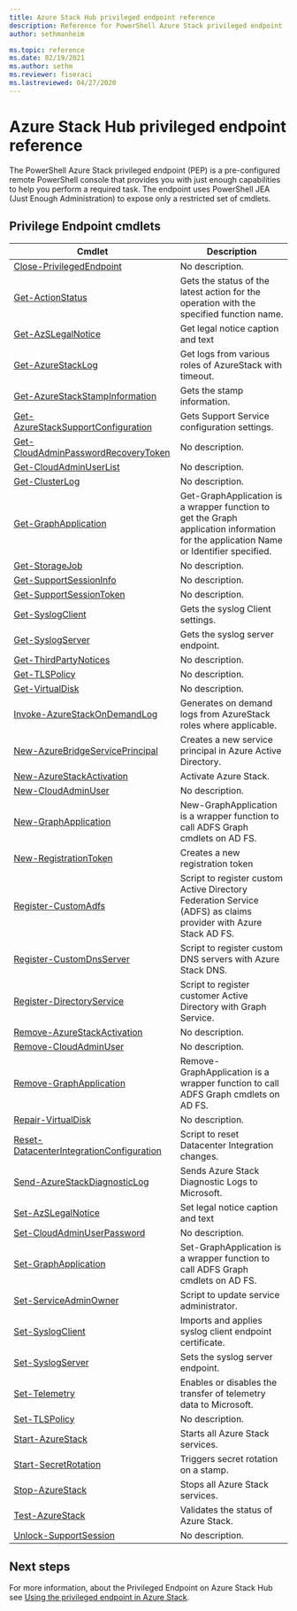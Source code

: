 ```yaml
---
title: Azure Stack Hub privileged endpoint reference
description: Reference for PowerShell Azure Stack privileged endpoint
author: sethmanheim

ms.topic: reference
ms.date: 02/19/2021
ms.author: sethm
ms.reviewer: fiseraci
ms.lastreviewed: 04/27/2020
---
```


# Azure Stack Hub privileged endpoint reference

The PowerShell Azure Stack privileged endpoint (PEP) is a pre-configured remote PowerShell console that provides you with just enough capabilities to help you perform a required task. The endpoint uses PowerShell JEA (Just Enough Administration) to expose only a restricted set of cmdlets.

## Privilege Endpoint cmdlets

| Cmdlet | Description |
| --- | --- |
| [Close-PrivilegedEndpoint](close-privilegedendpoint.md) | No description. |
| [Get-ActionStatus](get-actionstatus.md) | Gets the status of the latest action for the operation with the specified function name. |
| [Get-AzSLegalNotice](get-azslegalnotice.md) | Get legal notice caption and text |
| [Get-AzureStackLog](get-azurestacklog.md) | Get logs from various roles of AzureStack with timeout. |
| [Get-AzureStackStampInformation](get-azurestackstampinformation.md) | Gets the stamp information. |
| [Get-AzureStackSupportConfiguration](get-azurestacksupportconfiguration.md) | Gets Support Service configuration settings. |
| [Get-CloudAdminPasswordRecoveryToken](get-cloudadminpasswordrecoverytoken.md) | No description. |
| [Get-CloudAdminUserList](get-cloudadminuserlist.md) | No description. |
| [Get-ClusterLog](get-clusterlog.md) | No description. |
| [Get-GraphApplication](get-graphapplication.md) | Get-GraphApplication is a wrapper function to get the Graph application information for the application Name or Identifier specified. |
| [Get-StorageJob](get-storagejob.md) | No description. |
| [Get-SupportSessionInfo](get-supportsessioninfo.md) | No description. |
| [Get-SupportSessionToken](get-supportsessiontoken.md) | No description. |
| [Get-SyslogClient](get-syslogclient.md) | Gets the syslog Client settings. |
| [Get-SyslogServer](get-syslogserver.md) | Gets the syslog server endpoint. |
| [Get-ThirdPartyNotices](get-thirdpartynotices.md) | No description. |
| [Get-TLSPolicy](get-tlspolicy.md) | No description. |
| [Get-VirtualDisk](get-virtualdisk.md) | No description. |
| [Invoke-AzureStackOnDemandLog](invoke-azurestackondemandlog.md) | Generates on demand logs from AzureStack roles where applicable. |
| [New-AzureBridgeServicePrincipal](new-azurebridgeserviceprincipal.md) | Creates a new service principal in Azure Active Directory. |
| [New-AzureStackActivation](new-azurestackactivation.md) | Activate Azure Stack. |
| [New-CloudAdminUser](new-cloudadminuser.md) | No description. |
| [New-GraphApplication](new-graphapplication.md) | New-GraphApplication is a wrapper function to call ADFS Graph cmdlets on AD FS. |
| [New-RegistrationToken](new-registrationtoken.md) | Creates a new registration token |
| [Register-CustomAdfs](register-customadfs.md) | Script to register custom Active Directory Federation Service (ADFS) as claims provider with Azure Stack AD FS. |
| [Register-CustomDnsServer](register-customdnsserver.md) | Script to register custom DNS servers with Azure Stack DNS. |
| [Register-DirectoryService](register-directoryservice.md) | Script to register customer Active Directory with Graph Service. |
| [Remove-AzureStackActivation](remove-azurestackactivation.md) | No description. |
| [Remove-CloudAdminUser](remove-cloudadminuser.md) | No description. |
| [Remove-GraphApplication](remove-graphapplication.md) | Remove-GraphApplication is a wrapper function to call ADFS Graph cmdlets on AD FS. |
| [Repair-VirtualDisk](repair-virtualdisk.md) | No description. |
| [Reset-DatacenterIntegrationConfiguration](reset-datacenterintegrationconfiguration.md) | Script to reset Datacenter Integration changes. |
| [Send-AzureStackDiagnosticLog](send-azurestackdiagnosticlog.md) | Sends Azure Stack Diagnostic Logs to Microsoft. |
| [Set-AzSLegalNotice](set-azslegalnotice.md) | Set legal notice caption and text |
| [Set-CloudAdminUserPassword](set-cloudadminuserpassword.md) | No description. |
| [Set-GraphApplication](set-graphapplication.md) | Set-GraphApplication is a wrapper function to call ADFS Graph cmdlets on AD FS. |
| [Set-ServiceAdminOwner](set-serviceadminowner.md) | Script to update service administrator. |
| [Set-SyslogClient](set-syslogclient.md) | Imports and applies syslog client endpoint certificate. |
| [Set-SyslogServer](set-syslogserver.md) | Sets the syslog server endpoint. |
| [Set-Telemetry](set-telemetry.md) | Enables or disables the transfer of telemetry data to Microsoft. |
| [Set-TLSPolicy](set-tlspolicy.md) | No description. |
| [Start-AzureStack](start-azurestack.md) | Starts all Azure Stack services. |
| [Start-SecretRotation](start-secretrotation.md) | Triggers secret rotation on a stamp. |
| [Stop-AzureStack](stop-azurestack.md) | Stops all Azure Stack services. |
| [Test-AzureStack](test-azurestack.md) | Validates the status of Azure Stack. |
| [Unlock-SupportSession](unlock-supportsession.md) | No description. |

## Next steps

For more information, about the Privileged Endpoint on Azure Stack Hub see [Using the privileged endpoint in Azure Stack](../../operator/azure-stack-privileged-endpoint.md).
